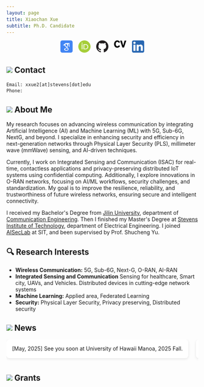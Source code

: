 ```yaml
---
layout: page
title: Xiaochan Xue
subtitle: Ph.D. Candidate
---
```

<div style="display: flex; justify-content: center; gap: 15px; flex-wrap: wrap;">
<a href="https://scholar.google.com/citations?user=rhcjOdQAAAAJ&hl=en" target="_blank">
  <img src="./img/google-scholar.png" alt="Google Scholar" width="32" class="social-icon">
</a>
<a href="https://orcid.org/0000-0003-0432-0581" target="_blank">
  <img src="./img/orcid.png" alt="ORCID" width="32" class="social-icon">
</a>
<a href="https://github.com/XueShannon" target="_blank">
  <img src="./img/github.png" alt="GitHub" width="32" class="social-icon">
</a>
<a href="./files/CV_Xiaochan.pdf" download class="cv-download">
  <img src="./img/cv.png" alt="CV" width="32" class="social-icon">
</a>
<a href="https://www.linkedin.com/in/xiaochan-xue-2b7b75227/" target="_blank">
  <img src="./img/linkedin.png" alt="LinkedIn" width="32" class="social-icon">
</a>
</div>

## <img src="../img/contact.png" height="50px"> Contact

```
Email: xxue2[at]stevens[dot]edu
Phone: 
```

## <img src="../img/career.png" height="50px"> About Me
My research focuses on advancing wireless communication by integrating Artificial Intelligence (AI) and Machine Learning (ML) with 5G, Sub-6G, NextG, and beyond. I specialize in enhancing security and efficiency in next-generation networks through Physical Layer Security (PLS), millimeter wave (mmWave) sensing, and AI-driven techniques.

Currently, I work on Integrated Sensing and Communication (ISAC) for real-time, contactless applications and privacy-preserving distributed IoT systems using confidential computing. Additionally, I explore innovations in O-RAN networks, focusing on AI/ML workflows, security challenges, and standardization. My goal is to improve the resilience, reliability, and trustworthiness of future wireless networks, ensuring secure and intelligent connectivity.

I received my Bachelor's Degree from [Jilin University](https://www.jlu.edu.cn/), department of [Communication Engineering](https://dce.jlu.edu.cn/). Then I finished my Master's Degree at [Stevens Institute of Technology](https://www.stevens.edu/), department of Electrical Engineering. I joined [AISecLab](https://www.stevens.edu/icns-center-for-innovative-computing-and-networked-systems/aiseclab) at SIT, and been supervised by Prof. Shucheng Yu.

## 🔍 Research Interests

- **Wireless Communication:** 5G, Sub-6G, Next-G, O-RAN, AI-RAN
- **Integrated Sensing and Communication** Sensing for healthcare, Smart city, UAVs, and Vehicles. Distributed devices in cutting-edge network systems
- **Machine Learning:** Applied area, Federated Learning
- **Security:** Physical Layer Security, Privacy preserving, Distributed security

## <img src="../img/news.png" height="50px"> News
<div class="news-box">
  <div class="news-scroll">
    <!-- 项目列表 -->
    <div class="new-item">
      [May, 2025] See you soon at University of Hawaii Manoa, 2025 Fall.
    </div>
    <div class="new-item">
      [May, 2025] Planning my doctoral defense in June.
    </div>
    <div class="new-item">
      [May, 2025] See you at <strong>1st iCNS/ECE Symposium on AI Research and Innovations (DuckAI 2025)</strong> at Stevens!
    </div>
    <div class="new-item">
      [Apr, 2025] I am invited by <strong>University of Hawaii Manoa ECE</strong> to give a seminar talk on my excited topic about O-RAN/AI-RAN for next generation communication.
    </div>
    <div class="new-item">
      [Apr, 2025] I am at Illinois State University.
    </div>
    <div class="new-item">
      [Feb, 2025] <img src="../img/award.png" height="30px"> Selected as <strong><a href="https://cps-vo.org/group/CPSRisingStarsWorkshop25">2025 NSF CPS (Cyber-Physical Systems) Rising Star</a></strong> (17%)
    </div>
    <div class="new-item">
      [Feb, 2025] I am invited to give a <a href="./files/Enhancing Security and Privacy in Distributed Wireless Networks Through Physical Layer Techniques _ Stevens Institute of Technology.html">Seminar Talk</a> at SIT  
    </div>
    <div class="new-item">
      [Jan, 2025] <span style="color:red;">I am on Job Market NOW! Please contact me if you interest!</span>
    </div>
    <div class="new-item">
      [Jan, 2025] <span style="color:red;">I am open to a POSTDOC position!</span>
    </div>
    <div class="new-item">
      [Jan, 2025] <img src="../img/fireworks.png" height="30px"> New paper submited!
    </div>
    <div class="new-item">
      [Aug, 2024] I am hired as Lecture Instructor, SIT.
    </div>
    <div class="new-item">
      [Aug, 2023] <img src="../img/award.png" height="30px"> I received <span style="color:orange;">Excellence Doctoral Fellowship</span>, SIT
    </div>
  </div>
</div>

<style>
/* 容器样式 */
.news-container {
  border: 2px solid #e0e0e0;
  border-radius: 10px;
  padding: 15px;
  margin: 20px 0;
  background: #f9f9f9;
}

/* 横向滚动区域 */
.news-scroll {
  display: flex;        /* 弹性布局 */
  gap: 20px;            /* 项目间距 */
  overflow-x: auto;     /* 横向滚动 */
  padding-bottom: 10px; /* 避免滚动条遮挡 */
}

/* 单个项目样式 */
.new-item {
  min-width: 300px;     /* 确保项目最小宽度 */
  padding: 15px;
  background: white;
  border-radius: 8px;
  box-shadow: 0 2px 6px rgba(0,0,0,0.1);
  flex-shrink: 0;       /* 禁止项目挤压变形 */
}

.new-text {
  white-space: normal;  /* 允许文字自然换行 */
  line-height: 1.6;
}
</style>

## <img src="../img/money.png" height="50px"> Grants